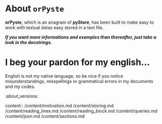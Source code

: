About ``orPyste``
=================

**orPyste**, which is an anagram of **pyStore**, has been built to make easy to work with textual datas easy stored in a text file.

***If you want more informations and examples than thereafter, just take
a look in the docstrings.***


I beg your pardon for my english...
===================================

English is not my native language, so be nice if you notice misunderstandings, misspellings or grammatical errors in my documents and my codes.


<!--
:about_versions: allows to add automatically informations about versions.
This informations must be put inside the folder ``content/versions``. Each
file must have the name of the version using the MAJOR.MINOR.PATCH convention
(you can add _alpha or _beta as a suffix).
-->
:about_versions:


<!--
The following block allows to import the content written in several small files
easy to maintain.
-->

content::
    /content/motivation.md
    /content/storing.md
    /content/reading_lines.md
    /content/reading_block.md
    /content/queries.md
    /content/json.md
    /content/sections.md
